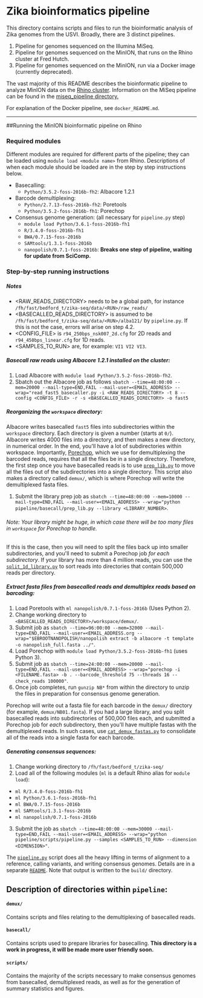 # Zika bioinformatics pipeline

This directory contains scripts and files to run the bioinformatic analysis of Zika genomes from the USVI. Broadly, there are 3 distinct pipelines.

  1) Pipeline for genomes sequenced on the Illumina MiSeq.
  2) Pipeline for genomes sequenced on the MinION, that runs on the Rhino cluster at Fred Hutch.
  3) Pipeline for genomes sequenced on the MinION, run via a Docker image (currently deprecated).

The vast majority of this README describes the bioinformatic pipeline to analyze MinION data on the [Rhino cluster](https://github.com/blab/wiki/wiki/Rhino-cluster). Information on the MiSeq pipeline can be found in the [miseq_pipeline directory.](miseq_pipeline/)

For explanation of the Docker pipeline, see `docker_README.md`.

----------

##Running the MinION bioinformatic pipeline on Rhino

### Required modules
Different modules are required for different parts of the pipeline; they can be loaded using `module load <module name>` from Rhino. Descriptions of when each module should be loaded are in the step by step instructions below.

- Basecalling:
  - `Python/3.5.2-foss-2016b-fh2`: Albacore 1.2.1
- Barcode demultiplexing:
  - `Python/2.7.13-foss-2016b-fh2`: Poretools
  - `Python/3.5.2-foss-2016b-fh1`: Porechop
- Consensus genome generation: (all necessary for `pipeline.py` step)
  - `module load Python/3.6.1-foss-2016b-fh1`
  - `R/3.4.0-foss-2016b-fh1`
  - `BWA/0.7.15-foss-2016b`
  - `SAMtools/1.3.1-foss-2016b`
  - `nanopolish/0.7.1-foss-2016b`: __Breaks one step of pipeline, waiting for update from SciComp.__

### Step-by-step running instructions

##### Notes
* <RAW_READS_DIRECTORY> needs to be a global path, for instance `/fh/fast/bedford_t/zika-seq/data/<RUN>/raw_reads/`
* <BASECALLED_READS_DIRECTORY> is assumed to be `/fh/fast/bedford_t/zika-seq/data/<RUN>/alba121/` by `pipeline.py`. If this is not the case, errors will arise on step 4.2.
* <CONFIG_FILE> is `r94_250bps_nsk007_2d.cfg` for 2D reads and `r94_450bps_linear.cfg` for 1D reads.
* <SAMPLES_TO_RUN> are, for example: `VI1 VI2 VI3`.

##### Basecall raw reads using Albacore 1.2.1 installed on the cluster:
  1. Load Albacore with `module load Python/3.5.2-foss-2016b-fh2`.
  2. Sbatch out the Albacore job as follows `sbatch --time=48:00:00 --mem=20000 --mail-type=END,FAIL --mail-user=<EMAIL_ADDRESS> --wrap="read_fast5_basecaller.py -i <RAW_READS_DIRECTORY> -t 8 --config <CONFIG_FILE> -r -s <BASECALLED_READS_DIRECTORY> -o fast5`

##### Reorganizing the `workspace` directory:

Albacore writes basecalled `fast5` files into subdirectories within the `workspace` directory. Each directory is given a number (starts at `0/`). Albacore writes 4000 files into a directory, and then makes a new directory, in numerical order. In the end, you'll have a lot of subdirectories within workspace. Importantly, [Porechop](https://github.com/rrwick/Porechop), which we use for demultiplexing the barcoded reads, requires that all the files be in a single directory. Therefore, the first step once you have basecalled reads is to use [`prep_lib.py`](basecall/prep_lib.py) to move all the files out of the subdirectories into a single directory. This script also makes a directory called `demux/`, which is where Porechop will write the demultiplexed fasta files.

   1. Submit the library prep job as `sbatch --time=48:00:00 --mem=10000 --mail-type=END,FAIL --mail-user=<EMAIL_ADDRESS> --wrap="python pipeline/basecall/prep_lib.py --library <LIBRARY_NUMBER>`.

###### Note: Your library might be huge, in which case there will be too many files in `workspace` for Porechop to handle.

If this is the case, then you will need to split the files back up into smaller subdirectories, and you'll need to submit a Porechop job _for each subdirectory_. If your library has more than 4 million reads, you can use the [`split_1d_library.py`](demux/split_1d_library.py) to sort reads into directories that contain 500,000 reads per directory.

##### Extract fasta files from basecalled reads and demultiplex reads based on barcoding:
  1. Load Poretools with `ml nanopolish/0.7.1-foss-2016b` (Uses Python 2).
  2. Change working directory to `<BASECALLED_READS_DIRECTORY>/workspace/demux/`.
  3. Submit job as `sbatch --time=96:00:00 --mem=32000 --mail-type=END,FAIL --mail-user=<EMAIL_ADDRESS.org --wrap="$EBROOTNANOPOLISH/nanopolish extract -b albacore -t template -o nanopolish_full.fasta ../"`.
  4. Load Porechop with `module load Python/3.5.2-foss-2016b-fh1` (uses Python 3).
  5. Submit job as `sbatch --time=24:00:00 --mem=20000 --mail-type=END,FAIL --mail-user=<EMAIL_ADDRESS> --wrap="porechop -i <FILENAME.fasta> -b . --barcode_threshold 75 --threads 16 --check_reads 100000"`.
  6. Once job completes, run `gunzip NB*` from within the directory to unzip the files in preparation for consensus genome generation.

Porechop will write out a fasta file for each barcode in the `demux/` directory (for example, `demux/NB01.fasta`). If you had a large library, and you split basecalled reads into subdirectories of 500,000 files each, and submitted a Porechop job for _each_ subdirectory, then you'll have multiple fastas with the demultiplexed reads. In such cases, use [`cat_demux_fastas.py`](demux/cat_demux_fastas.py) to consolidate all of the reads into a single fasta for each barcode.

##### Generating consensus sequences:

   1. Change working directory to `/fh/fast/bedford_t/zika-seq/`
   2. Load all of the following modules (`ml` is a default Rhino alias for `module load`):
   - `ml R/3.4.0-foss-2016b-fh1`   
   - `ml Python/3.6.1-foss-2016b-fh1`
   - `ml BWA/0.7.15-foss-2016b`
   - `ml SAMtools/1.3.1-foss-2016b`
   - `ml nanopolish/0.7.1-foss-2016b`
   3. Submit the job as `sbatch --time=48:00:00 --mem=30000 --mail-type=END,FAIL --mail-user=<EMAIL_ADDRESS> --wrap="python pipeline/scripts/pipeline.py --samples <SAMPLES_TO_RUN> --dimension <DIMENSION>"`.

The [`pipeline.py`](scripts/pipeline.py) script does all the heavy lifting in terms of alignment to a reference, calling variants, and writing consensus genomes. Details are in a separate [`README`](scripts/README.md). Note that output is written to the `build/` directory.

## Description of directories within `pipeline`:

#### `demux/`
Contains scripts and files relating to the demultiplexing of basecalled reads.

#### `basecall/`
Contains scripts used to prepare libraries for basecalling. __This directory is a work in progress, it will be made more user friendly soon.__

#### `scripts/`
Contains the majority of the scripts necessary to make consensus genomes from basecalled, demultiplexed reads, as well as for the generation of summary statistics and figures.
